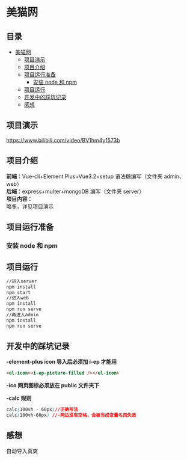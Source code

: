 # 美猫网

## 目录

- [美猫网](#美猫网)
  - [项目演示 ](#项目演示-)
  - [项目介绍 ](#项目介绍-)
  - [项目运行准备 ](#项目运行准备-)
    - [安装 node 和 npm](#安装-node-和-npm)
  - [项目运行 ](#项目运行-)
  - [开发中的踩坑记录 ](#开发中的踩坑记录-)
  - [感想 ](#感想-)

## 项目演示 <a name = "demo"></a>

https://www.bilibili.com/video/BV1hm4y1573b

## 项目介绍 <a name = "about"></a>

**前端**：Vue-cli+Element Plus+Vue3.2+setup 语法糖编写（文件夹 admin、web）  
**后端**：express+multer+mongoDB 编写（文件夹 server）  
**项目内容**：  
略多，详见项目演示

## 项目运行准备 <a name = "getting_started"></a>

### 安装 node 和 npm

## 项目运行 <a name = "usage"></a>

```cmd
//进入server
npm install
npm start
//进入web
npm install
npm run serve
//再进入admin
npm install
npm run serve
```

## 开发中的踩坑记录 <a name = "bug"></a>

**-element-plus icon 导入后必须加 i-ep 才能用**

```html
<el-icon><i-ep-picture-filled /></el-icon>
```

**-ico 网页图标必须放在 public 文件夹下**

**-calc 规则**

```css
calc(100vh - 60px)//正确写法
calc(100vh-60px) //-两边没有空格，会被当成变量名而失效
```

## 感想 <a name = "opinion"></a>

自动导入真爽
